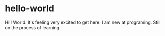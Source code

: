 # hello-world
Hi!! World. It's feeling very excited to get here. 
I am new at programing. Still on the process of learning.

